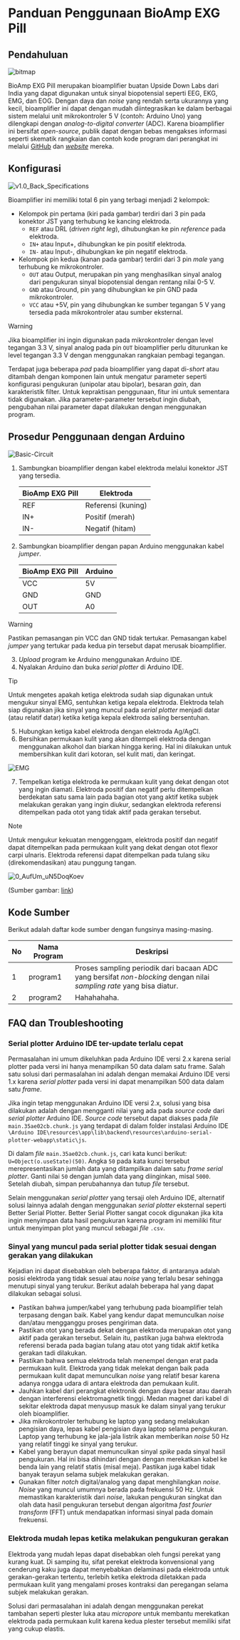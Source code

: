 # Panduan Penggunaan BioAmp EXG Pill

## Pendahuluan

![bitmap](img/photos-arduino-bioamp.png)

BioAmp EXG Pill merupakan bioamplifier buatan Upside Down Labs dari India yang dapat digunakan untuk sinyal biopotensial seperti EEG, EKG, EMG, dan EOG. Dengan daya dan *noise* yang rendah serta ukurannya yang kecil, bioamplifier ini dapat dengan mudah diintegrasikan ke dalam berbagai sistem melalui unit mikrokontroler 5 V (contoh: Arduino Uno) yang dilengkapi dengan *analog-to-digital converter* (ADC). Karena bioamplifier ini bersifat *open-source*, publik dapat dengan bebas mengakses informasi seperti skematik rangkaian dan contoh kode program dari perangkat ini melalui [GitHub](https://github.com/upsidedownlabs/BioAmp-EXG-Pill) dan [*website*](https://docs.upsidedownlabs.tech/hardware/bioamp/bioamp-exg-pill/index.html) mereka.

## Konfigurasi

![v1.0_Back_Specifications](img/bioamp-connections.jpg)

Bioamplifier ini memiliki total 6 pin yang terbagi menjadi 2 kelompok:
- Kelompok pin pertama (kiri pada gambar) terdiri dari 3 pin pada konektor JST yang terhubung ke kancing elektroda.
	- `REF` atau DRL (*driven right leg*), dihubungkan ke pin *reference* pada elektroda.
	- `IN+` atau Input+, dihubungkan ke pin positif elektroda.
	- `IN-` atau Input-, dihubungkan ke pin negatif elektroda.
- Kelompok pin kedua (kanan pada gambar) terdiri dari 3 pin *male* yang terhubung ke mikrokontroler.
	- `OUT` atau Output, merupakan pin yang menghasilkan sinyal analog dari pengukuran sinyal biopotensial dengan rentang nilai 0-5 V.
	- `GND` atau Ground, pin yang dihubungkan ke pin GND pada mikrokontroler.
	- `VCC` atau +5V, pin yang dihubungkan ke sumber tegangan 5 V yang tersedia pada mikrokontroler atau sumber eksternal.

> [!WARNING]
> Jika bioamplifier ini ingin digunakan pada mikrokontroler dengan level tegangan 3.3 V, sinyal analog pada pin `OUT` bioamplifier perlu diturunkan ke level tegangan 3.3 V dengan menggunakan rangkaian pembagi tegangan.

Terdapat juga beberapa *pad* pada bioamplifier yang dapat di-*short* atau ditambah dengan komponen lain untuk mengatur parameter seperti konfigurasi pengukuran (unipolar atau bipolar), besaran *gain*, dan karakteristik filter. Untuk kepraktisan penggunaan, fitur ini untuk sementara tidak digunakan. Jika parameter-parameter tersebut ingin diubah, pengubahan nilai parameter dapat dilakukan dengan menggunakan program.

## Prosedur Penggunaan dengan Arduino

![Basic-Circuit](img/bioamp-basic-circuit.jpg)

1. Sambungkan bioamplifier dengan kabel elektroda melalui konektor JST yang tersedia.

	| BioAmp EXG Pill | Elektroda |
	| --- | --- |
	| REF | Referensi (kuning) |
	| IN+ | Positif (merah) |
	| IN- | Negatif (hitam) |

2. Sambungkan bioamplifier dengan papan Arduino menggunakan kabel *jumper*.

	| BioAmp EXG Pill | Arduino |
	| --- | --- |
	| VCC | 5V |
	| GND | GND |
	| OUT | A0 |

>[!WARNING]
> Pastikan pemasangan pin VCC dan GND tidak tertukar. Pemasangan kabel *jumper* yang tertukar pada kedua pin tersebut dapat merusak bioamplifier.

3. *Upload* program ke Arduino menggunakan Arduino IDE.
4. Nyalakan Arduino dan buka *serial plotter* di Arduino IDE.

> [!TIP]
> Untuk mengetes apakah ketiga elektroda sudah siap digunakan untuk mengukur sinyal EMG, sentuhkan ketiga kepala elektroda. Elektroda telah siap digunakan jika sinyal yang muncul pada *serial plotter* menjadi datar (atau relatif datar) ketika ketiga kepala elektroda saling bersentuhan.

5. Hubungkan ketiga kabel elektroda dengan elektroda Ag/AgCl.
6. Bersihkan permukaan kulit yang akan ditempeli elektroda dengan menggunakan alkohol dan biarkan hingga kering. Hal ini dilakukan untuk membersihkan kulit dari kotoran, sel kulit mati, dan keringat.

![EMG](img/bioamp-emg-measurement.jpg)

7. Tempelkan ketiga elektroda ke permukaan kulit yang dekat dengan otot yang ingin diamati. Elektroda positif dan negatif perlu ditempelkan berdekatan satu sama lain pada bagian otot yang aktif ketika subjek melakukan gerakan yang ingin diukur, sedangkan elektroda referensi ditempelkan pada otot yang tidak aktif pada gerakan tersebut. 

>[!NOTE]
> Untuk mengukur kekuatan menggenggam, elektroda positif dan negatif dapat ditempelkan pada permukaan kulit yang dekat dengan otot flexor carpi ulnaris. Elektroda referensi dapat ditempelkan pada tulang siku (direkomendasikan) atau punggung tangan.
> 
> ![0_AufUm_uN5DoqKoev](img/arm-muscles.jpg)
> 
> (Sumber gambar: [link](https://medium.com/performance-course/the-importance-of-a-strong-grip-91a592323349))

## Kode Sumber

Berikut adalah daftar kode sumber dengan fungsinya masing-masing.

| No | Nama Program | Deskripsi |
| --- | --- | --- |
| 1 | program1 | Proses sampling periodik dari bacaan ADC yang bersifat *non-blocking* dengan nilai *sampling rate* yang bisa diatur. |
| 2 | program2 | Hahahahaha. |


## FAQ dan Troubleshooting

### Serial plotter Arduino IDE ter-update terlalu cepat

Permasalahan ini umum dikeluhkan pada Arduino IDE versi 2.x karena serial plotter pada versi ini hanya menampilkan 50 data dalam satu frame. Salah satu solusi dari permasalahan ini adalah dengan memakai Arduino IDE versi 1.x karena *serial plotter* pada versi ini dapat menampilkan 500 data dalam satu *frame*. 

Jika ingin tetap menggunakan Arduino IDE versi 2.x, solusi yang bisa dilakukan adalah dengan mengganti nilai yang ada pada *source code* dari *serial plotter* Arduino IDE. *Source code* tersebut dapat diakses pada *file* `main.35ae02cb.chunk.js` yang terdapat di dalam folder instalasi Arduino IDE `\Arduino IDE\resources\app\lib\backend\resources\arduino-serial-plotter-webapp\static\js`. 

Di dalam *file* `main.35ae02cb.chunk.js`, cari kata kunci berikut: `U=Object(o.useState)(50)`. Angka `50` pada kata kunci tersebut merepresentasikan jumlah data yang ditampilkan dalam satu *frame* *serial plotter*. Ganti nilai `50` dengan jumlah data yang diinginkan, misal `5000`. Setelah diubah, simpan perubahannya dan tutup *file* tersebut. 

Selain menggunakan *serial plotter* yang tersaji oleh Arduino IDE, alternatif solusi lainnya adalah dengan menggunakan *serial plotter* eksternal seperti Better Serial Plotter. Better Serial Plotter sangat cocok digunakan jika kita ingin menyimpan data hasil pengukuran karena program ini memiliki fitur untuk menyimpan plot yang muncul sebagai *file* `.csv`.

### Sinyal yang muncul pada serial plotter tidak sesuai dengan gerakan yang dilakukan

Kejadian ini dapat disebabkan oleh beberapa faktor, di antaranya adalah posisi elektroda yang tidak sesuai atau *noise* yang terlalu besar sehingga menutupi sinyal yang terukur. Berikut adalah beberapa hal yang dapat dilakukan sebagai solusi.

- Pastikan bahwa jumper/kabel yang terhubung pada bioamplifier telah terpasang dengan baik. Kabel yang kendur dapat memunculkan *noise* dan/atau mengganggu proses pengiriman data. 
- Pastikan otot yang berada dekat dengan elektroda merupakan otot yang aktif pada gerakan tersebut. Selain itu, pastikan juga bahwa elektroda referensi berada pada bagian tulang atau otot yang tidak aktif ketika gerakan tadi dilakukan. 
- Pastikan bahwa semua elektroda telah menempel dengan erat pada permukaan kulit. Elektroda yang tidak melekat dengan baik pada permukaan kulit dapat memunculkan *noise* yang relatif besar karena adanya rongga udara di antara elektroda dan pemukaan kulit.
- Jauhkan kabel dari perangkat elektronik dengan daya besar atau daerah dengan interferensi elektromagnetik tinggi. Medan magnet dari kabel di sekitar elektroda dapat menyusup masuk ke dalam sinyal yang terukur oleh bioamplifier.
- Jika mikrokontroler terhubung ke laptop yang sedang melakukan pengisian daya, lepas kabel pengisian daya laptop selama pengukuran. Laptop yang terhubung ke jala-jala listrik akan memberikan *noise* 50 Hz yang relatif tinggi ke sinyal yang terukur.
- Kabel yang berayun dapat memunculkan sinyal *spike* pada sinyal hasil pengukuran. Hal ini bisa dihindari dengan dengan merekatkan kabel ke benda lain yang relatif statis (misal meja). Pastikan juga kabel tidak banyak terayun selama subjek melakukan gerakan.
- Gunakan filter *notch* digital/analog yang dapat menghilangkan *noise*. *Noise* yang muncul umumnya berada pada frekuensi 50 Hz. Untuk memastikan karakteristik dari *noise*, lakukan pengukuran singkat dan olah data hasil pengukuran tersebut dengan algoritma *fast fourier transform* (FFT) untuk mendapatkan informasi sinyal pada domain frekuensi.

### Elektroda mudah lepas ketika melakukan pengukuran gerakan

Elektroda yang mudah lepas dapat disebabkan oleh fungsi perekat yang kurang kuat. Di samping itu, sifat perekat elektroda konvensional yang cenderung kaku juga dapat menyebabkan delaminasi pada elektroda untuk gerakan-gerakan tertentu, terlebih ketika elektroda diletakkan pada permukaan kulit yang mengalami proses kontraksi dan peregangan selama subjek melakukan gerakan.

Solusi dari permasalahan ini adalah dengan menggunakan perekat tambahan seperti plester luka atau *micropore* untuk membantu merekatkan elektroda pada permukaan kulit karena kedua plester tersebut memiliki sifat yang cukup elastis.

### 